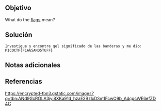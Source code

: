 ## Objetivo
What do the [flags](https://jupiter.challenges.picoctf.org/static/fbeb5f9040d62b18878d199cdda2d253/flag.png) mean?
## Solución
```
Investigue y encontre qel significado de las banderas y me dio:
PICOCTF{F1AG5AND5TUFF}
```
## Notas adicionales
## Referencias 
https://encrypted-tbn3.gstatic.com/images?q=tbn:ANd9GcROLA3jyi8XKa91d_hzaE2BzlxDSm1FcwO9b_AdqpcWE6efZD4C
